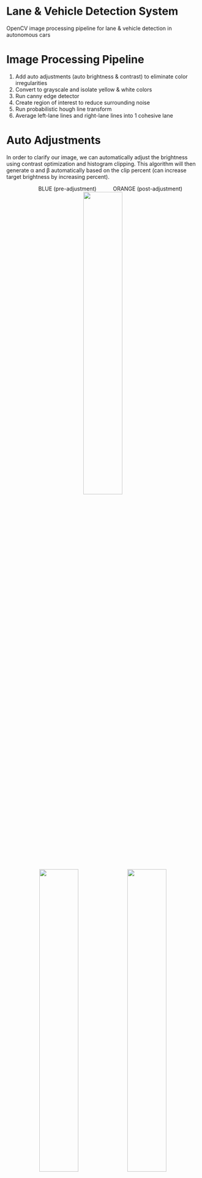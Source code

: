 # Lane & Vehicle Detection System

OpenCV image processing pipeline for lane & vehicle detection in autonomous cars

# Image Processing Pipeline

1) Add auto adjustments (auto brightness & contrast) to eliminate color irregularities
2) Convert to grayscale and isolate yellow & white colors
3) Run canny edge detector
4) Create region of interest to reduce surrounding noise
5) Run probabilistic hough line transform
6) Average left-lane lines and right-lane lines into 1 cohesive lane

# Auto Adjustments

In order to clarify our image, we can automatically adjust the brightness using contrast optimization and histogram clipping. This algorithm will then generate α and β automatically based on the clip percent (can increase target brightness by increasing percent).

<p align="center">
  &nbsp; &nbsp; &nbsp; &nbsp; &nbsp; BLUE (pre-adjustment) &nbsp; &nbsp; &nbsp; &nbsp; &nbsp; ORANGE (post-adjustment)<br>
  <img src="./assets/adjustment_hist.png" width="45%">
</p>

<p align="center">
  <img src="./assets/frame_original.png" width="45%">
  <img src="./assets/frame_bright.png" width="45%">
</p>

The lane lines are now much more prevalent compared to how blended-in they were previously. This should make it easier later on for canny edge detection to recognize the lines.

# Isolate Yellow & White

Converting from RGB to HSV makes yellow and white shades easier to detect. By doing this, we can simply isolate the yellow and white road markings from the rest of the image (any copious range of colors that covers both light and dark shades should work).

Now, we convert the original frame to grayscale and combine it with the new yellow & white mask.

<p align="center">
  <img src="./assets/mask_yw.png" width="45%">
</p>

The lane lines on this road are unfortunately quite faded, and therefore aren't captured very well by masking procedure. We will make up for this later.

# Canny Edge Detection

We're now ready to run our edge detector. This algorithm is frankly quite brilliant. It was discovered by John Canny (now a professor in the CS department at UC Berkeley, GO BEARS!!), and it's pretty much a step-up from the Sobel Edge Detector.

As a brief summary, ```cv2.Canny()``` runs on slightly blurred, grayscale images and produces pixel values where there is a steep directional derivative. It then thins these edges by finding whether each pixel is a local maximum. After that, it has to decide which edges are useful / which ones we want to keep. A process called hysteresis thresholding helps us weed out these smaller edges while keeping the regular shape of the object intact. Any edge response greater than the high threshold is automatically included, and any edge response smaller than the low threshold is discarded. The edges in between the thresholds are included only if they're connected to the high response edges.

We can simply run ```cv2.Canny(gray_img_mask, 5, 15)``` with a 1 : 3 low to high threshold ratio, as recommended by John Canny himself.

<p align="center">
  <img src="./assets/canny_edges.png" width="45%">
</p>

# Region of Interest (ROI)

Now, we want to cut out a region of interest where we can analyze a portion of our frame. This will be a trapezoidal polygon that mimics a person's FOV when looking out the front windshield.

<p align="center">
  <img src="./assets/roi_mask.png" width="45%">
  <img src="./assets/roi_canny.png" width="45%"><br>
  &emsp; &emsp; <span style="float:left;">MASKED ROI</span> &emsp; &emsp; &emsp; &emsp; &emsp; &emsp; &emsp; &emsp; &emsp; &emsp; &emsp; &emsp; &emsp; &emsp;       &emsp; &emsp; <span style="float:right;">CANNY EDGES ROI</span>
</p>

This shape has to be changed according to the height and depth of the vehicle. In an actual car, a LiDAR sensor would be used to achieve greater accuracy, but for our project, we have to manually alter these values since we are using a dashcam playback.

# Probabilistic Hough Lines

Hough space is tricky concept to grasp. However, the most important thing to understand is that points in XY space correspond to lines in Hough space. We consider pixels as points in XY space, so we can transform them to lines in Hough space. The point where these lines intersect is then translated to a line in XY space. Probabilistic hough lines are an optimized version of the standard hough lines that simply highlight edges of specific length rather than running off to infinity.

We can use this algorithm to highlight the lines in our canny-edged region of interest. We run ```cv2.HoughLinesP()```, and it will output 2 pairs of pixel coordinates (x1, y1) & (x2, y2) per line in our image. ```cv2.line()``` can then draw the corresponding lines given (x1, y1) & (x2, y2) over the initial frame. 

<p align="center">
  <img src="./assets/hough_lines.png" width="45%">
</p>

# 2 Master Averages

Finally, we want to make a solid line that emulates the road markings on both sides of the lane. All lines with ```slope < 0``` belong to the left side, while those with ```slope > 0``` belong to the right. Also, to ignore any extraneous (horizontal) lines that may have been picked up due to shadows or other obstacles, we should only include lines with ```abs(slope) > threshold```. This threshold value will change as per the ROI mask.

One final precauation is to ensure we always have some lane being recognized (in case of some shoddy canny edge detection). To do this, we'll store the previous line seen in a global ```left_line``` and ```right_line``` variable. This way, we'll still have access to them and can predict where the lane is, even if our program happens to not detect any lines.

<p align="center">
  <img src="./assets/hough_lines_filled.png" width="45%"><br>
  &emsp; The sky blue shading between the two lanes is a nice touch to have.
</p>

### TODO
Unfortunately, this procedure won't work if we want to detect all lanes. I've attempted to group lines based on whether their starting points are "close enough", but it ended up being too inconsistent for each frame, so I never finished it.

<p align="center">
  <img src="./assets/hough_line_points.png" width="45%"><br>
</p>

I'll keep this issue as TODO for now as fixing it could help identify lane changes or oncoming traffic in other lanes.

# Results
This lane detection system appears to be pretty accurate and successful in identifying where the driver-side lane is. I tested it across various dashcam footages, and it produced results similar to those of the actual road markings. There are certain conditions that will affect it, however.

* Rain, fog, hail, snow
* Unpaved / fading road markings
* Nighttime
* Heavy traffic

Given the correct sensors and equipment in an autonomous vehicle, it's possible to find a workaround, but these problems can be quite difficult to solve when I only have access to dashcam footage.

# Features to Complete

* Modified frame for canny edge detection and hough lines (Done)
* Cut areas outside region of interest to remove noise (Done - might vary per size of car)
* Created two averaged master lines per frame (Done)
* Filled rectangular area between lines (Done)
* Group according to distance from starting point (TODO)
* Make lines exponential instead of linear for extra lane accuracy (TODO - might not do this)
* Vehicle & traffic sign detection (TODO - train CNN model for this)
